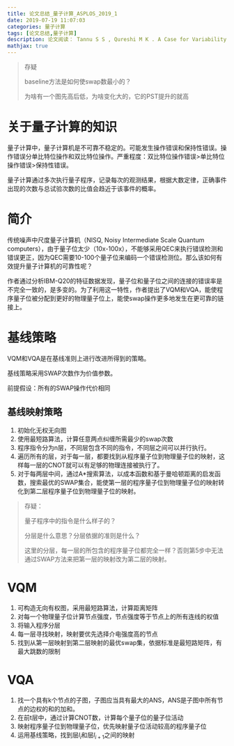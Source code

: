 ```yaml
---
title: 论文总结_量子计算_ASPLOS_2019_1
date: 2019-07-19 11:07:03
categories: 量子计算
tags: [论文总结,量子计算]
description: 论文阅读： Tannu S S , Qureshi M K . A Case for Variability-Aware Policies for NISQ-Era Quantum Computers[J]. 2018.
mathjax: true
---
```


> 存疑
>
> baseline方法是如何使swap数最小的？ 
>
> 为啥有一个图先高后低，为啥变化大的，它的PST提升的就高
>
>

# 关于量子计算的知识

量子计算中，量子计算机是不可靠不稳定的。可能发生操作错误和保持性错误。操作错误分单比特位操作和双比特位操作。严重程度：双比特位操作错误>单比特位操作错误>保持性错误。

量子计算通过多次执行量子程序，记录每次的观测结果，根据大数定律，正确事件出现的次数与总试验次数的比值会趋近于该事件的概率。

# 简介

传统噪声中尺度量子计算机（NISQ, Noisy Intermediate Scale Quantum computers），由于量子位太少（10x-100x），不能够采用QEC来执行错误检测和错误更正，因为QEC需要10-100个量子位来编码一个错误检测位。那么该如何有效提升量子计算机的可靠性呢？

作者通过分析IBM-Q20的特征数据发现，量子位和量子位之间的连接的错误率是不完全一致的，是多变的。为了利用这一特性，作者提出了VQM和VQA，能使程序量子位被分配到更好的物理量子位上，能使swap操作更多地发生在更可靠的链接上。

# 基线策略

VQM和VQA是在基线准则上进行改进所得到的策略。

基线策略采用SWAP次数作为价值参数。

前提假设：所有的SWAP操作代价相同

## 基线映射策略

1. 初始化无权无向图
2. 使用最短路算法，计算任意两点纠缠所需最少的swap次数
3. 程序指令分为n层，不同层包含不同的指令，不同层之间可以并行执行。
4. 遍历所有的层，对于每一层，都要找到从程序量子位到物理量子位的映射，这样每一层的CNOT就可以有足够的物理连接被执行了。
5. 对于每两层中间，通过A*搜索算法，以成本函数和基于曼哈顿距离的启发函数，搜索最优的SWAP集合，能使第一层的程序量子位到物理量子位的映射转化到第二层程序量子位到物理量子位的映射。

> 存疑：
>
> 量子程序中的指令是什么样子的？
>
> 分层是什么意思？分层依据的准则是什么？
>
> 这里的分层，每一层的所包含的程序量子位都完全一样？否则第5步中无法通过SWAP方法来把第一层的映射改为第二层的映射。

# VQM

1. 可构造无向有权图，采用最短路算法，计算距离矩阵
2. 对每一个物理量子位计算节点强度，节点强度等于节点上的所有连线的权值
3. 将输入程序分层
4. 每一层寻找映射，映射要优先选择介电强度高的节点
5. 找到从第一层映射到第二层映射的最优swap集，依据标准是最短路矩阵，有最大跳数的限制

# VQA

1. 找一个具有k个节点的子图，子图应当具有最大的ANS，ANS是子图中所有节点的边权的和的加和。
2. 在前t层中，通过计算CNOT数，计算每个量子位的量子位活动
3. 映射程序量子位到物理量子位，优先映射量子位活动较高的程序量子位
4. 运用基线策略，找到层$l_i$和层$l_{i+1}$之间的映射

